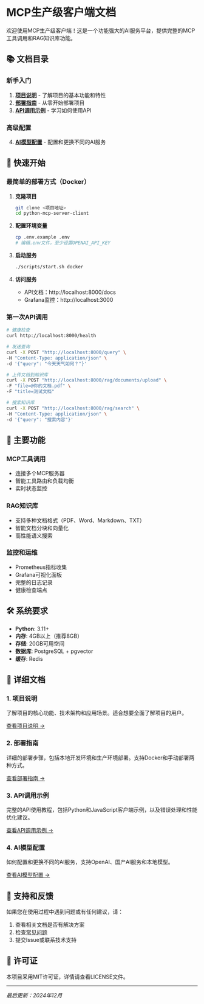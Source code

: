 # MCP生产级客户端文档

欢迎使用MCP生产级客户端！这是一个功能强大的AI服务平台，提供完整的MCP工具调用和RAG知识库功能。

## 📚 文档目录

### 新手入门
1. **[项目说明](项目说明.md)** - 了解项目的基本功能和特性
2. **[部署指南](部署指南.md)** - 从零开始部署项目
3. **[API调用示例](API调用示例.md)** - 学习如何使用API

### 高级配置
4. **[AI模型配置](AI模型配置.md)** - 配置和更换不同的AI服务

## 🚀 快速开始

### 最简单的部署方式（Docker）

1. **克隆项目**
   ```bash
   git clone <项目地址>
   cd python-mcp-server-client
   ```

2. **配置环境变量**
   ```bash
   cp .env.example .env
   # 编辑.env文件，至少设置OPENAI_API_KEY
   ```

3. **启动服务**
   ```bash
   ./scripts/start.sh docker
   ```

4. **访问服务**
   - API文档：http://localhost:8000/docs
   - Grafana监控：http://localhost:3000

### 第一次API调用

```bash
# 健康检查
curl http://localhost:8000/health

# 发送查询
curl -X POST "http://localhost:8000/query" \
-H "Content-Type: application/json" \
-d '{"query": "今天天气如何？"}'

# 上传文档到知识库
curl -X POST "http://localhost:8000/rag/documents/upload" \
-F "file=@你的文档.pdf" \
-F "title=测试文档"

# 搜索知识库
curl -X POST "http://localhost:8000/rag/search" \
-H "Content-Type: application/json" \
-d '{"query": "搜索内容"}'
```

## 🔧 主要功能

### MCP工具调用
- 连接多个MCP服务器
- 智能工具路由和负载均衡
- 实时状态监控

### RAG知识库
- 支持多种文档格式（PDF、Word、Markdown、TXT）
- 智能文档分块和向量化
- 高性能语义搜索

### 监控和运维
- Prometheus指标收集
- Grafana可视化面板
- 完整的日志记录
- 健康检查端点

## 🛠️ 系统要求

- **Python**: 3.11+
- **内存**: 4GB以上（推荐8GB）
- **存储**: 20GB可用空间
- **数据库**: PostgreSQL + pgvector
- **缓存**: Redis

## 📖 详细文档

### 1. 项目说明
了解项目的核心功能、技术架构和应用场景。适合想要全面了解项目的用户。

[查看项目说明 →](项目说明.md)

### 2. 部署指南
详细的部署步骤，包括本地开发环境和生产环境部署。支持Docker和手动部署两种方式。

[查看部署指南 →](部署指南.md)

### 3. API调用示例
完整的API使用教程，包括Python和JavaScript客户端示例，以及错误处理和性能优化建议。

[查看API调用示例 →](API调用示例.md)

### 4. AI模型配置
如何配置和更换不同的AI服务，支持OpenAI、国产AI服务和本地模型。

[查看AI模型配置 →](AI模型配置.md)

## 🤝 支持和反馈

如果您在使用过程中遇到问题或有任何建议，请：

1. 查看相关文档是否有解决方案
2. 检查[常见问题](部署指南.md#故障排除)
3. 提交Issue或联系技术支持

## 📄 许可证

本项目采用MIT许可证，详情请查看LICENSE文件。

---

*最后更新：2024年12月*